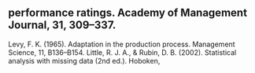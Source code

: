 ## performance ratings. Academy of Management Journal, 31, 309–337.

Levy, F. K. (1965). Adaptation in the production process. Management Science, 11, B136–B154. Little, R. J. A., & Rubin, D. B. (2002). Statistical analysis with missing data (2nd ed.). Hoboken,